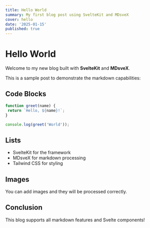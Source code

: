 ```yaml
---
title: Hello World
summary: My first blog post using SvelteKit and MDsveX
cover: hello
date: '2025-01-15'
published: true
---
```


# Hello World

Welcome to my new blog built with **SvelteKit** and **MDsveX**.

This is a sample post to demonstrate the markdown capabilities:

## Code Blocks

```javascript
function greet(name) {
 return `Hello, ${name}!`;
}

console.log(greet('World'));
```

## Lists

- SvelteKit for the framework
- MDsveX for markdown processing
- Tailwind CSS for styling

## Images

You can add images and they will be processed correctly.

## Conclusion

This blog supports all markdown features and Svelte components!

